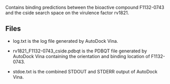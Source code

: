 Contains binding predictions between the bioactive compound F1132-0743 and the cside search space on the virulence factor rv1821.

## Files

- log.txt is the log file generated by AutoDock Vina.

- rv1821_F1132-0743_cside.pdbqt is the PDBQT file generated by AutoDock Vina containing the orientation and binding location of F1132-0743.

- stdoe.txt is the combined STDOUT and STDERR output of AutoDock Vina.

